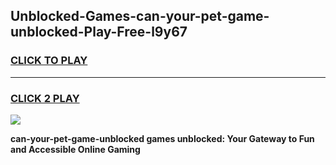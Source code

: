 
## Unblocked-Games-can-your-pet-game-unblocked-Play-Free-l9y67
<h3>
<a href="https://premium76.site?title=can-your-pet-game-unblocked&ref=19M">CLICK TO PLAY</a></h3>
<hr>

<h3>
<a href="https://premium76.site?title=can-your-pet-game-unblocked&ref=19M">CLICK 2 PLAY</a>
  
</h3>

<a href="https://premium76.site?title=can-your-pet-game-unblocked&ref=19M"><img src="https://clearcache.store/games.png"></a>


**can-your-pet-game-unblocked games unblocked: Your Gateway to Fun and Accessible Online Gaming**
